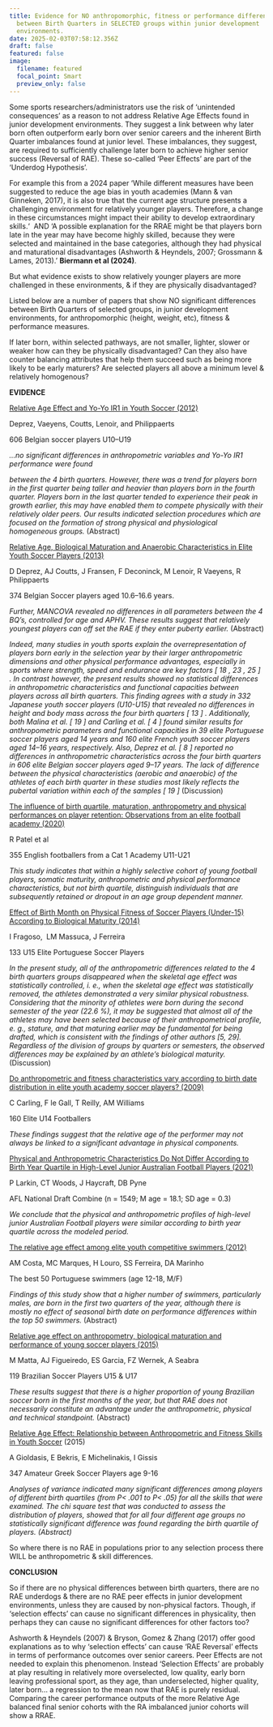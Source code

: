 ```yaml
---
title: Evidence for NO anthropomorphic, fitness or performance differences
  between Birth Quarters in SELECTED groups within junior development
  environments.
date: 2025-02-03T07:58:12.356Z
draft: false
featured: false
image:
  filename: featured
  focal_point: Smart
  preview_only: false
---
```

Some sports researchers/administrators use the risk of ‘unintended consequences’ as a reason to not address Relative Age Effects found in junior development environments. They suggest a link between why later born often outperform early born over senior careers and the inherent Birth Quarter imbalances found at junior level. These imbalances, they suggest, are required to sufficiently challenge later born to achieve higher senior success (Reversal of RAE). These so-called ‘Peer Effects’ are part of the ‘Underdog Hypothesis’.

For example this from a 2024 paper ‘While different measures have been suggested to reduce the age bias in youth academies (Mann & van Ginneken, 2017), it is also true that the current age structure presents a challenging environment for relatively younger players. Therefore, a change in these circumstances might impact their ability to develop extraordinary skills.‘  AND ‘A possible explanation for the RRAE might be that players born late in the year may have become highly skilled, because they were selected and maintained in the base categories, although they had physical and maturational disadvantages (Ashworth & Heyndels, 2007; Grossmann & Lames, 2013).’ **Biermann et al (2024)**.

But what evidence exists to show relatively younger players are more challenged in these environments, & if they are physically disadvantaged? 

Listed below are a number of papers that show NO significant differences between Birth Quarters of selected groups, in junior development environments, for anthropomorphic (height, weight, etc), fitness & performance measures.

If later born, within selected pathways, are not smaller, lighter, slower or weaker how can they be physically disadvantaged? Can they also have counter balancing attributes that help them succeed such as being more likely to be early maturers? Are selected players all above a minimum level & relatively homogenous?

**EVIDENCE**

[Relative Age Effect and Yo-Yo IR1 in Youth Soccer (2012)](https://www.researchgate.net/publication/229082627_Relative_Age_Effect_and_Yo-Yo_IR1_in_Youth_Soccer)

[](https://www.researchgate.net/publication/229082627_Relative_Age_Effect_and_Yo-Yo_IR1_in_Youth_Soccer)Deprez, Vaeyens, Coutts, Lenoir, and Philippaerts

606 Belgian soccer players U10–U19

*…no significant differences in anthropometric variables and Yo-Yo IR1 performance were found* 

*between the 4 birth quarters. However, there was a trend for players born in the first quarter being taller and heavier than players born in the fourth quarter. Players born in the last quarter tended to experience their peak in growth earlier, this may have enabled them to compete physically with their relatively older peers. Our results indicated selection procedures which are focused on the formation of strong physical and physiological homogeneous groups.* (Abstract)

[Relative Age, Biological Maturation and Anaerobic Characteristics in Elite Youth Soccer Players (2013)](https://www.researchgate.net/publication/236934233_Relative_Age_Biological_Maturation_and_Anaerobic_Characteristics_in_Elite_Youth_Soccer_Players)

[](https://www.researchgate.net/publication/236934233_Relative_Age_Biological_Maturation_and_Anaerobic_Characteristics_in_Elite_Youth_Soccer_Players)D Deprez, AJ Coutts, J Fransen, F Deconinck, M Lenoir, R Vaeyens, R Philippaerts

374 Belgian Soccer players aged 10.6–16.6 years.

*Further, MANCOVA revealed no differences in all parameters between the 4 BQ’s, controlled for age and APHV. These results suggest that relatively youngest players can off set the RAE if they enter puberty earlier.* (Abstract)

*Indeed, many studies in youth sports explain the overrepresentation of players born early in the selection year by their larger anthropometric dimensions and other physical performance advantages, especially in sports where strength, speed and endurance are key factors \[ 18 , 23 , 25 ] . In contrast however, the present results showed no statistical differences in anthropometric characteristics and functional capacities between players across all birth quarters. This finding agrees with a study in 332 Japanese youth soccer players (U10-U15) that revealed no differences in height and body mass across the four birth quarters \[ 13 ] . Additionally, both Malina et al. \[ 19 ] and Carling et al. \[ 4 ] found similar results for anthropometric parameters and functional capacities in 39 elite Portuguese soccer players aged 14 years and 160 elite French youth soccer players aged 14–16 years, respectively. Also, Deprez et al. \[ 8 ] reported no differences in anthropometric characteristics across the four birth quarters in 606 elite Belgian soccer players aged 9–17 years. The lack of difference between the physical characteristics (aerobic and anaerobic) of the athletes of each birth quarter in these studies most likely reflects the pubertal variation within each of the samples \[ 19 ]* (Discussion)

[The influence of birth quartile, maturation, anthropometry and physical performances on player retention: Observations from an elite football academy (2020)](https://www.researchgate.net/publication/339504656_The_influence_of_birth_quartile_maturation_anthropometry_and_physical_performances_on_player_retention_Observations_from_an_elite_football_academy)

[](https://www.researchgate.net/publication/339504656_The_influence_of_birth_quartile_maturation_anthropometry_and_physical_performances_on_player_retention_Observations_from_an_elite_football_academy)R Patel et al

355 English footballers from a Cat 1 Academy U11-U21

*This study indicates that within a highly selective cohort of young football players, somatic maturity, anthropometric and physical performance characteristics, but not birth quartile, distinguish individuals that are subsequently retained or dropout in an age group dependent manner.*

[Effect of Birth Month on Physical Fitness of Soccer Players (Under-15) According to Biological Maturity (2014)](https://www.researchgate.net/publication/263654499_Effect_of_birth_month_on_physical_fitness_of_soccer_players_under-15_according_to_biological_maturity)

[](https://www.researchgate.net/publication/263654499_Effect_of_birth_month_on_physical_fitness_of_soccer_players_under-15_according_to_biological_maturity)I Fragoso,  LM Massuca, J Ferreira

133 U15 Elite Portuguese Soccer Players

*In the present study, all of the anthropometric differences related to the 4 birth quarters groups disappeared when the skeletal age effect was statistically controlled, i. e., when the skeletal age effect was statistically removed, the athletes demonstrated a very similar physical robustness. Considering that the minority of athletes were born during the second semester of the year (22.6 %), it may be suggested that almost all of the athletes may have been selected because of their anthropometrical profile, e. g., stature, and that maturing earlier may be fundamental for being drafted, which is consistent with the findings of other authors \[5, 29]. Regardless of the division of groups by quarters or semesters, the observed differences may be explained by an athlete’s biological maturity.* (Discussion)

[Do anthropometric and fitness characteristics vary according to birth date distribution in elite youth academy soccer players? (2009)](https://pubmed.ncbi.nlm.nih.gov/19000100/)

[](https://pubmed.ncbi.nlm.nih.gov/19000100/)C Carling, F le Gall, T Reilly, AM Williams

160 Elite U14 Footballers

*These findings suggest that the relative age of the performer may not always be linked to a significant advantage in physical components.*

[Physical and Anthropometric Characteristics Do Not Differ According to Birth Year Quartile in High-Level Junior Australian Football Players (2021)](https://pmc.ncbi.nlm.nih.gov/articles/PMC8402445/)

[](https://pmc.ncbi.nlm.nih.gov/articles/PMC8402445/)P Larkin, CT Woods, J Haycraft, DB Pyne

AFL National Draft Combine (n = 1549; M age = 18.1; SD age = 0.3)

*We conclude that the physical and anthropometric profiles of high-level junior Australian Football players were similar according to birth year quartile across the modeled period.*

[The relative age effect among elite youth competitive swimmers (2012)](https://www.researchgate.net/publication/256835943_The_relative_age_effect_among_elite_youth_competitive_swimmers)

[](https://www.researchgate.net/publication/256835943_The_relative_age_effect_among_elite_youth_competitive_swimmers)AM Costa, MC Marques, H Louro, SS Ferreira, DA Marinho

The best 50 Portuguese swimmers (age 12-18, M/F)

*Findings of this study show that a higher number of swimmers, particularly males, are born in the first two quarters of the year, although there is mostly no effect of seasonal birth date on performance differences within the top 50 swimmers.* (Abstract)

[Relative age effect on anthropometry, biological maturation and performance of young soccer players (2015)](https://www.researchgate.net/publication/277249534_Relative_age_effect_on_anthropometry_biological_maturation_and_performance_of_young_soccer_players)

[](https://www.researchgate.net/publication/277249534_Relative_age_effect_on_anthropometry_biological_maturation_and_performance_of_young_soccer_players)M Matta, AJ Figueiredo, ES Garcia, FZ Wernek, A Seabra

119 Brazilian Soccer Players U15 & U17

*These results suggest that there is a higher proportion of young Brazilian soccer born in the first months of the year, but that RAE does not necessarily constitute an advantage under the anthropometric, physical and technical standpoint.* (Abstract)

[Relative Age Effect: Relationship between Anthropometric and Fitness Skills in Youth Soccer](https://www.researchgate.net/publication/338591668_Relative_Age_Effect_in_Anthropometrical_Characteristics_and_Physical_Fitness_Among_Youth_Soccer_Players_of_Amateur_Clubs) (2015)

A Gioldasis, E Bekris, E Michelinakis, I Gissis

347 Amateur Greek Soccer Players age 9-16

*Analyses of variance indicated many significant differences among players of different birth quartiles (from P< .001 to P< .05) for all the skills that were examined. The chi square test that was conducted to assess the distribution of players, showed that for all four different age groups no statistically significant difference was found regarding the birth quartile of players. (Abstract)*

So where there is no RAE in populations prior to any selection process there WILL be anthropometric & skill differences.

**CONCLUSION**

So if there are no physical differences between birth quarters, there are no RAE underdogs & there are no RAE peer effects in junior development environments, unless they are caused by non-physical factors. Though, if ‘selection effects’ can cause no significant differences in physicality, then perhaps they can cause no significant differences for other factors too?

Ashworth & Heyndels (2007) & Bryson, Gomez & Zhang (2017) offer good explanations as to why ‘selection effects’ can cause ‘RAE Reversal’ effects in terms of performance outcomes over senior careers. Peer Effects are not needed to explain this phenomenon. Instead ‘Selection Effects’ are probably at play resulting in relatively more overselected, low quality, early born leaving professional sport, as they age, than underselected, higher quality, later born… a regression to the mean now that RAE is purely residual. Comparing the career performance outputs of the more Relative Age balanced final senior cohorts with the RA imbalanced junior cohorts will show a RRAE.